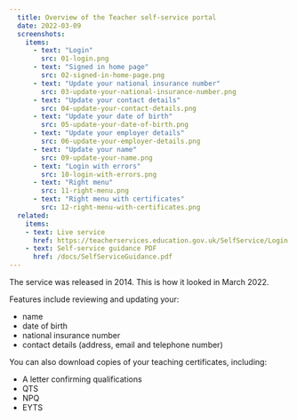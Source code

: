 ```yaml
---
  title: Overview of the Teacher self-service portal
  date: 2022-03-09
  screenshots:
    items:
      - text: "Login"
        src: 01-login.png
      - text: "Signed in home page"
        src: 02-signed-in-home-page.png
      - text: "Update your national insurance number"
        src: 03-update-your-national-insurance-number.png
      - text: "Update your contact details"
        src: 04-update-your-contact-details.png
      - text: "Update your date of birth"
        src: 05-update-your-date-of-birth.png
      - text: "Update your employer details"
        src: 06-update-your-employer-details.png
      - text: "Update your name"
        src: 09-update-your-name.png
      - text: "Login with errors"
        src: 10-login-with-errors.png
      - text: "Right menu"
        src: 11-right-menu.png
      - text: "Right menu with certificates"
        src: 12-right-menu-with-certificates.png
  related:
    items:
    - text: Live service
      href: https://teacherservices.education.gov.uk/SelfService/Login
    - text: Self-service guidance PDF
      href: /docs/SelfServiceGuidance.pdf
---
```


The service was released in 2014. This is how it looked in March 2022.

Features include reviewing and updating your:

- name
- date of birth
- national insurance number
- contact details (address, email and telephone number)

You can also download copies of your teaching certificates, including:

- A letter confirming qualifications
- QTS
- NPQ
- EYTS
